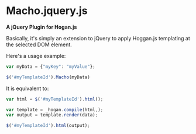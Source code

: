 # Macho.jquery.js

**A jQuery Plugin for Hogan.js**

Basically, it's simply an extension to jQuery to apply Hoggan.js templating at 
the selected DOM element.

Here's a usage example:

```javascript
var myData = {"myKey": "myValue"};

$('#myTemplateId').Macho(myData)
````

It is equivalent to:

```javascript
var html = $('#myTemplateId').html();

var template = _hogan.compile(html,);
var output = template.render(data);

$('#myTemplateId').html(output);
````